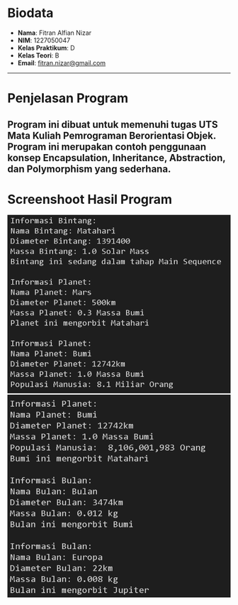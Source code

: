 # Biodata
- **Nama**: Fitran Alfian Nizar
- **NIM**: 1227050047
- **Kelas Praktikum**: D
- **Kelas Teori**: B
- **Email**: fitran.nizar@gmail.com
---
# Penjelasan Program
Program ini dibuat untuk memenuhi tugas UTS Mata Kuliah Pemrograman Berorientasi Objek. 
Program ini merupakan contoh penggunaan konsep Encapsulation, Inheritance, Abstraction, dan Polymorphism yang sederhana.
---
# Screenshoot Hasil Program
![](./images/ss1.png)
![](./images/ss2.png)


